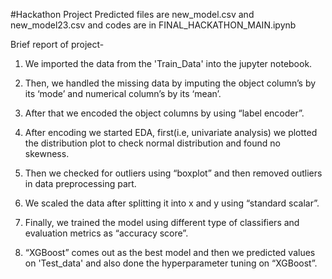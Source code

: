#Hackathon Project
Predicted files are new_model.csv and new_model23.csv and codes are in FINAL_HACKATHON_MAIN.ipynb

Brief report of project-
1) We imported the data from the 'Train_Data' into the jupyter notebook.

2) Then, we handled the missing data by imputing the object column’s by its ‘mode’ and numerical column’s by its ‘mean’.

3) After that we encoded the object columns by using “label encoder”.

4) After encoding we started EDA, first(i.e, univariate analysis) we plotted the distribution plot to check normal distribution and found no skewness.

5) Then we checked for outliers using “boxplot” and then removed outliers in data preprocessing part.

6) We scaled the data after splitting it into x and y using “standard scalar”.

7) Finally, we trained the model using different type of classifiers and evaluation metrics as “accuracy score”.

8) “XGBoost” comes out as the best model and then we predicted values on 'Test_data' and also done the hyperparameter tuning on “XGBoost”.

   
